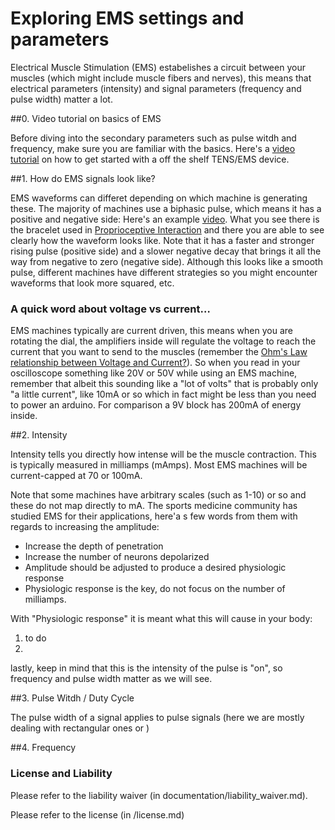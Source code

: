 # Exploring EMS settings and parameters

Electrical Muscle Stimulation (EMS) estabelishes a circuit between your muscles (which might include muscle fibers and nerves), this means that electrical parameters (intensity) and signal parameters (frequency and pulse width) matter a lot. 

##0. Video tutorial on basics of EMS

Before diving into the secondary parameters such as pulse witdh and frequency, make sure you are familiar with the basics. Here's a <a href="http://plopes.org/ems/#testingEMSmachine">video tutorial</a> on how to get started with a off the shelf TENS/EMS device. 

##1. How do EMS signals look like? 

EMS waveforms can differet depending on which machine is generating these. The majority of machines use a biphasic pulse, which means it has a positive and negative side: 
Here's an example <a href="https://www.youtube.com/watch?v=KMxIfj7zhlw&t=3m10s">video</a>. What you see there is the bracelet used in <a href="http://plopes.org/project/proprioceptive-interaction/">Proprioceptive Interaction</a> and there you are able to see clearly how the waveform looks like. Note that it has a faster and stronger rising pulse (positive side) and a slower negative decay that brings it all the way from negative to zero (negative side). Although this looks like a smooth pulse, different machines have different strategies so you might encounter waveforms that look more squared, etc. 

### A quick word about voltage vs current… 
EMS machines typically are current driven, this means when you are rotating the dial, the amplifiers inside will regulate the voltage to reach the current that you want to send to the muscles (remember the <a href="http://">Ohm's Law relationship between Voltage and Current?</a>). So when you read in your oscilloscope something like 20V or 50V while using an EMS machine, remember that albeit this sounding like a "lot of volts" that is probably only "a little current", like 10mA or so which in fact might be less than you need to power an arduino. For comparison a 9V block has 200mA of energy inside. 

##2. Intensity

Intensity tells you directly how intense will be the muscle contraction. This is typically measured in milliamps (mAmps). Most EMS machines will be current-capped at 70 or 100mA. 

Note that some machines have arbitrary scales (such as 1-10) or so and these do not map directly to mA. The sports medicine community has studied EMS for their applications, here'a s few words from them with regards to increasing the amplitude:

-  Increase the depth of penetration
- Increase the number of neurons depolarized
- Amplitude should be adjusted to produce a desired physiologic response
- Physiologic response is the key, do not focus on the number of milliamps.

With "Physiologic response" it is meant what this will cause in your body: 
1. to do
2. 

lastly, keep in mind that this is the intensity of the pulse is "on", so frequency and pulse width matter as we will see. 

##3. Pulse Witdh / Duty Cycle

The pulse width of a signal applies to pulse signals (here we are mostly dealing with rectangular ones or )

##4. Frequency


### License and Liability

Please refer to the liability waiver (in documentation/liability_waiver.md).

Please refer to the license (in /license.md)